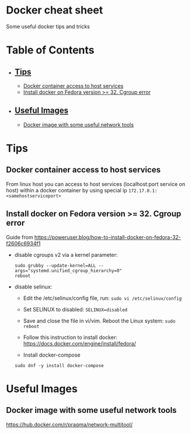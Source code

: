# Docker cheat sheet
Some useful docker tips and tricks

# Table of Contents
- ## [Tips](#tips)
  - [Docker container access to host services](#tip-1)
  - [Install docker on Fedora version >= 32. Cgroup error](#tip-2)

- ## [Useful Images](#images)
  - [Docker image with some useful network tools](#image-1)



# Tips <a name="tips"></a>
## Docker container access to host services <a name="tip-1"></a>
From linux host you can access to host services (localhost:port service on host) within a docker container by using special ip `172.17.0.1:<samehostserviceport>`

## Install docker on Fedora version >= 32. Cgroup error <a name="tip-2"></a>
Guide from https://poweruser.blog/how-to-install-docker-on-fedora-32-f2606c6934f1
- disable cgroups v2 via a kernel parameter:
  ```
  sudo grubby --update-kernel=ALL --args="systemd.unified_cgroup_hierarchy=0"
  reboot
  ```
- disable selinux:
  - Edit the /etc/selinux/config file, run:
  `sudo vi /etc/selinux/config`

  - Set SELINUX to disabled:
  `SELINUX=disabled`

  - Save and close the file in vi/vim. Reboot the Linux system:
  `sudo reboot`
  
  - Follow this instruction to install docker:
  https://docs.docker.com/engine/install/fedora/
  
  - Install docker-compose
  ```
  sudo dnf -y install docker-compose
  ```
  
  


# Useful Images <a name="images"></a>
## Docker image with some useful network tools <a name="image-1"></a>
https://hub.docker.com/r/praqma/network-multitool/
